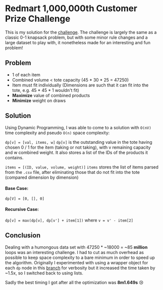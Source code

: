 # Redmart 1,000,000th Customer Prize Challenge

This is my solution for the [challenge](http://geeks.redmart.com/2015/10/26/1000000th-customer-prize-another-programming-challenge/). The challenge is largely the same as a classic 0-1 knapsack problem, but with some minor rule changes and a large dataset to play with, it nonetheless made for an interesting and fun problem!

## Problem
- 1 of each item
- Combined volume < tote capacity (45 * 30 * 25 = 47250)
- Item must fit individually (Dimensions are such that it can fit into the tote, e.g. 45 * 45 * 1 wouldn't fit)
- **Maximize** value of combined products
- **Minimize** weight on draws

## Solution
Using Dynamic Programming, I was able to come to a solution with `O(nV)`  time complexity and pseudo `O(n)` space complexity:

`dp[v] = [val, items, w]`
`dp[v]` is the outstanding value in the tote having chosen 0 / 1 for the item (taking or not taking), with v remaining capacity and w combined weight. It also stores a list of the IDs of the products it contains.

`items = [(ID, value, volume, weight)]`
`items` stores the list of items parsed from the `.csv` file, after eliminating those that do not fit into the tote (compared dimension by dimension)

#### Base Case:
`dp[V] = [0, [], 0] `

#### Recursive Case:
`dp[v] = max(dp[v], dp[v'] + item[1])` where `v = v' - item[2]`

## Conclusion
Dealing with a humongous data set with 47250 * ~18000 = ~85 **million** loops was an interesting challenge. I had to cut as much overhead as possible to keep space complexity to a bare minimum in order to speed up the algorithm. Originally I experimented with using a wrapper object for each `dp` node in this [branch](https://github.com/zweicoder/1m-customer-prize-challenge/tree/node-wrapper) for verbosity but it increased the time taken by ~1.5x, so I switched back to using lists. 

Sadly the best timing I got after all the optimization was **8m1.649s** :cry: